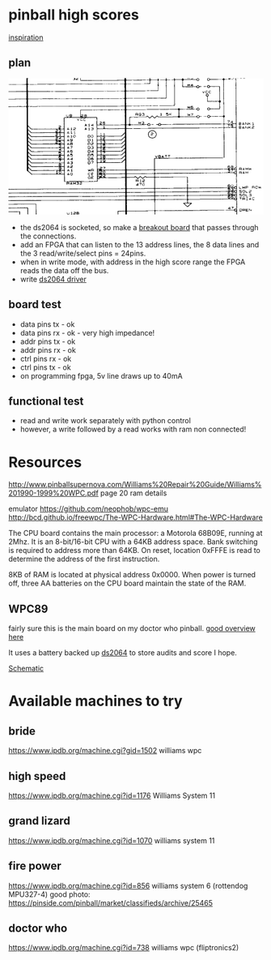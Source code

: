 # pinball high scores

[inspiration](http://spritesmods.com/?art=twitter1943)

## plan

![ram32](ram32.png)

* the ds2064 is socketed, so make a [breakout board](ram-fpga) that passes through the connections. 
* add an FPGA that can listen to the 13 address lines, the 8 data lines and the 3 read/write/select pins = 24pins.
* when in write mode, with address in the high score range the FPGA reads the data off the bus.
* write [ds2064 driver](hdl/sram_driver/README.md)

## board test

* data pins tx - ok
* data pins rx - ok - very high impedance!
* addr pins tx - ok
* addr pins rx - ok
* ctrl pins rx - ok
* ctrl pins tx - ok
* on programming fpga, 5v line draws up to 40mA

## functional test

* read and write work separately with python control
* however, a write followed by a read works with ram non connected!

# Resources

http://www.pinballsupernova.com/Williams%20Repair%20Guide/Williams%201990-1999%20WPC.pdf
page 20 ram details

emulator https://github.com/neophob/wpc-emu
http://bcd.github.io/freewpc/The-WPC-Hardware.html#The-WPC-Hardware

The CPU board contains the main processor: a Motorola 68B09E, running at 2Mhz. It is an 8-bit/16-bit CPU with a 64KB address space. Bank switching is required to address more than 64KB. On reset, location 0xFFFE is read to determine the address of the first instruction.

8KB of RAM is located at physical address 0x0000. When power is turned off, three AA batteries on the CPU board maintain the state of the RAM. 

## WPC89

fairly sure this is the main board on my doctor who pinball.
[good overview here](http://level42.ca/files/PinRepair/System%20WPC/WPC%20part1/index1.htm)

It uses a battery backed up [ds2064](docs/ds2064.pdf) to store audits and score I hope.

[Schematic](docs/wpc89.pdf)

# Available machines to try

## bride

https://www.ipdb.org/machine.cgi?gid=1502
williams wpc

## high speed

https://www.ipdb.org/machine.cgi?id=1176
Williams System 11

## grand lizard

https://www.ipdb.org/machine.cgi?id=1070
williams system 11

## fire power 

https://www.ipdb.org/machine.cgi?id=856
williams system 6  (rottendog MPU327-4)
good photo: https://pinside.com/pinball/market/classifieds/archive/25465

## doctor who

https://www.ipdb.org/machine.cgi?id=738
williams wpc (fliptronics2)

